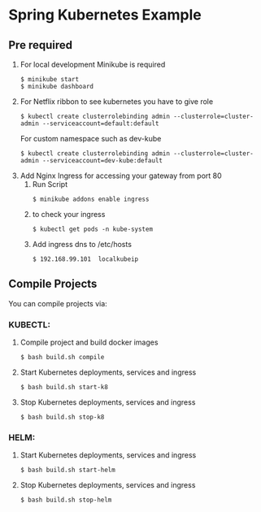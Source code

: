 # Spring Kubernetes Example

## Pre required
1. For local development Minikube is required 
    ```shell script
    $ minikube start
    $ minikube dashboard
    ```
1. For Netflix ribbon to see kubernetes you have to give role 
    ```shell script
    $ kubectl create clusterrolebinding admin --clusterrole=cluster-admin --serviceaccount=default:default
    ```
    For custom namespace such as dev-kube
    ```shell script
    $ kubectl create clusterrolebinding admin --clusterrole=cluster-admin --serviceaccount=dev-kube:default
    ```
1. Add Nginx Ingress for accessing your gateway from port 80
    1. Run Script
        ```shell script
        $ minikube addons enable ingress 
        ```
    1. to check your ingress 
        ```shell script
        $ kubectl get pods -n kube-system
        ```
    1. Add ingress dns to /etc/hosts
        ```shell script
        $ 192.168.99.101  localkubeip
        ```    
## Compile Projects

You can compile projects via: 
### KUBECTL:    
1. Compile project and build docker images
    ```shell script
    $ bash build.sh compile
    ```
1. Start Kubernetes deployments, services and ingress
    ```shell script
    $ bash build.sh start-k8
    ```
1. Stop Kubernetes deployments, services and ingress
    ```shell script
    $ bash build.sh stop-k8
    ```
### HELM:    
1. Start Kubernetes deployments, services and ingress 
    ```shell script
    $ bash build.sh start-helm
    ```
1. Stop Kubernetes deployments, services and ingress
    ```shell script
    $ bash build.sh stop-helm
    ```